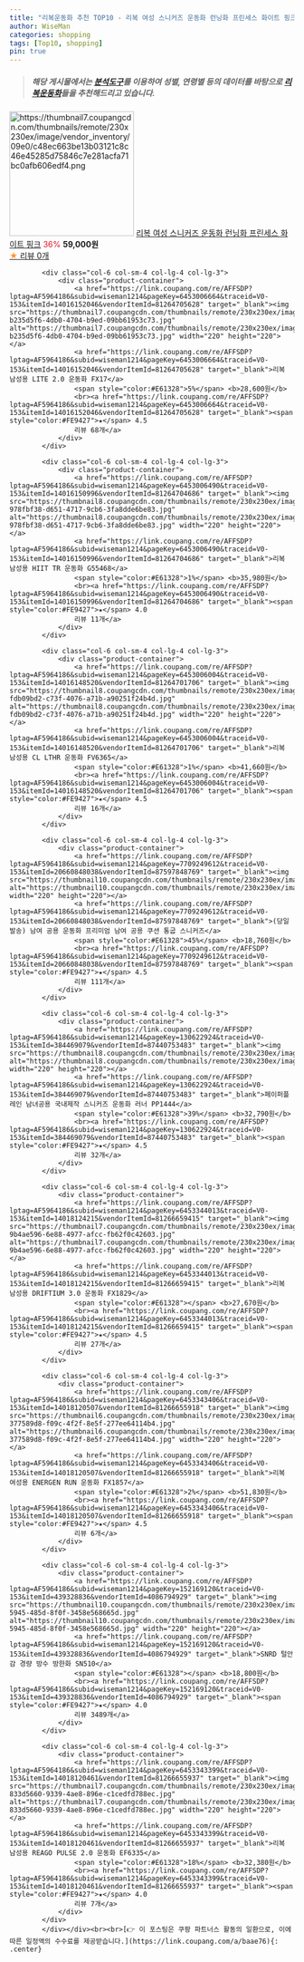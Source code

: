 ```yaml
---
title: "리복운동화 추천 TOP10 - 리복 여성 스니커즈 운동화 런닝화 프린세스 화이트 핑크"
author: WiseMan
categories: shopping
tags: [Top10, shopping]
pin: true
---
```


> ##### 해당 게시물에서는 [**분석도구**](https://itemscout.io/)를 이용하여 **성별**, **연령별** 등의 데이터를 바탕으로 [**리복운동화**](https://link.coupang.com/a/baae76)들을 추천해드리고 있습니다.
<div class="container"><div class="row">
            <div class="col-6 col-sm-4 col-lg-4 col-lg-3">
                <div class="product-container">
                    <a href="https://link.coupang.com/re/AFFSDP?lptag=AF5964186&subid=wiseman1214&pageKey=7755818396&traceid=V0-153&itemId=20903156303&vendorItemId=87970177357" target="_blank"><img src="https://thumbnail7.coupangcdn.com/thumbnails/remote/230x230ex/image/vendor_inventory/09e0/c48ec663be13b03121c8c46e45285d75846c7e281acfa71bc0afb606edf4.png" alt="https://thumbnail7.coupangcdn.com/thumbnails/remote/230x230ex/image/vendor_inventory/09e0/c48ec663be13b03121c8c46e45285d75846c7e281acfa71bc0afb606edf4.png" width="220" height="220"></a>
                    <a href="https://link.coupang.com/re/AFFSDP?lptag=AF5964186&subid=wiseman1214&pageKey=7755818396&traceid=V0-153&itemId=20903156303&vendorItemId=87970177357" target="_blank">리복 여성 스니커즈 운동화 런닝화 프린세스 화이트 핑크</a>
                    <span style="color:#E61328">36%</span> <b>59,000원</b>
                    <br><a href="https://link.coupang.com/re/AFFSDP?lptag=AF5964186&subid=wiseman1214&pageKey=7755818396&traceid=V0-153&itemId=20903156303&vendorItemId=87970177357" target="_blank"><span style="color:#FE9427">★</span> 
                    리뷰 0개</a>
                </div>
            </div>
            
            <div class="col-6 col-sm-4 col-lg-4 col-lg-3">
                <div class="product-container">
                    <a href="https://link.coupang.com/re/AFFSDP?lptag=AF5964186&subid=wiseman1214&pageKey=6453006664&traceid=V0-153&itemId=14016152046&vendorItemId=81264705628" target="_blank"><img src="https://thumbnail7.coupangcdn.com/thumbnails/remote/230x230ex/image/retail/images/2893518257101289-b235d5f6-4db0-4704-b9ed-09bb61953c73.jpg" alt="https://thumbnail7.coupangcdn.com/thumbnails/remote/230x230ex/image/retail/images/2893518257101289-b235d5f6-4db0-4704-b9ed-09bb61953c73.jpg" width="220" height="220"></a>
                    <a href="https://link.coupang.com/re/AFFSDP?lptag=AF5964186&subid=wiseman1214&pageKey=6453006664&traceid=V0-153&itemId=14016152046&vendorItemId=81264705628" target="_blank">리복 남성용 LITE 2.0 운동화 FX17</a>
                    <span style="color:#E61328">5%</span> <b>28,600원</b>
                    <br><a href="https://link.coupang.com/re/AFFSDP?lptag=AF5964186&subid=wiseman1214&pageKey=6453006664&traceid=V0-153&itemId=14016152046&vendorItemId=81264705628" target="_blank"><span style="color:#FE9427">★</span> 4.5
                    리뷰 68개</a>
                </div>
            </div>
            
            <div class="col-6 col-sm-4 col-lg-4 col-lg-3">
                <div class="product-container">
                    <a href="https://link.coupang.com/re/AFFSDP?lptag=AF5964186&subid=wiseman1214&pageKey=6453006490&traceid=V0-153&itemId=14016150996&vendorItemId=81264704686" target="_blank"><img src="https://thumbnail8.coupangcdn.com/thumbnails/remote/230x230ex/image/retail/images/2892852828513242-978fbf38-d651-4717-9cb6-3fa8dde6be83.jpg" alt="https://thumbnail8.coupangcdn.com/thumbnails/remote/230x230ex/image/retail/images/2892852828513242-978fbf38-d651-4717-9cb6-3fa8dde6be83.jpg" width="220" height="220"></a>
                    <a href="https://link.coupang.com/re/AFFSDP?lptag=AF5964186&subid=wiseman1214&pageKey=6453006490&traceid=V0-153&itemId=14016150996&vendorItemId=81264704686" target="_blank">리복 남성용 HIIT TR 운동화 G55468</a>
                    <span style="color:#E61328">1%</span> <b>35,980원</b>
                    <br><a href="https://link.coupang.com/re/AFFSDP?lptag=AF5964186&subid=wiseman1214&pageKey=6453006490&traceid=V0-153&itemId=14016150996&vendorItemId=81264704686" target="_blank"><span style="color:#FE9427">★</span> 4.0
                    리뷰 11개</a>
                </div>
            </div>
            
            <div class="col-6 col-sm-4 col-lg-4 col-lg-3">
                <div class="product-container">
                    <a href="https://link.coupang.com/re/AFFSDP?lptag=AF5964186&subid=wiseman1214&pageKey=6453006004&traceid=V0-153&itemId=14016148520&vendorItemId=81264701706" target="_blank"><img src="https://thumbnail8.coupangcdn.com/thumbnails/remote/230x230ex/image/retail/images/30957459240612-fdb09bd2-c73f-4076-a71b-a90251f24b4d.jpg" alt="https://thumbnail8.coupangcdn.com/thumbnails/remote/230x230ex/image/retail/images/30957459240612-fdb09bd2-c73f-4076-a71b-a90251f24b4d.jpg" width="220" height="220"></a>
                    <a href="https://link.coupang.com/re/AFFSDP?lptag=AF5964186&subid=wiseman1214&pageKey=6453006004&traceid=V0-153&itemId=14016148520&vendorItemId=81264701706" target="_blank">리복 남성용 CL LTHR 운동화 FV6365</a>
                    <span style="color:#E61328">1%</span> <b>41,660원</b>
                    <br><a href="https://link.coupang.com/re/AFFSDP?lptag=AF5964186&subid=wiseman1214&pageKey=6453006004&traceid=V0-153&itemId=14016148520&vendorItemId=81264701706" target="_blank"><span style="color:#FE9427">★</span> 4.5
                    리뷰 16개</a>
                </div>
            </div>
            
            <div class="col-6 col-sm-4 col-lg-4 col-lg-3">
                <div class="product-container">
                    <a href="https://link.coupang.com/re/AFFSDP?lptag=AF5964186&subid=wiseman1214&pageKey=7709249612&traceid=V0-153&itemId=20660848038&vendorItemId=87597848769" target="_blank"><img src="https://thumbnail10.coupangcdn.com/thumbnails/remote/230x230ex/image/vendor_inventory/aa11/a7842e3525345e6cdaf11029a79019ecb997cca255376c28e9f2dcbba42c.jpg" alt="https://thumbnail10.coupangcdn.com/thumbnails/remote/230x230ex/image/vendor_inventory/aa11/a7842e3525345e6cdaf11029a79019ecb997cca255376c28e9f2dcbba42c.jpg" width="220" height="220"></a>
                    <a href="https://link.coupang.com/re/AFFSDP?lptag=AF5964186&subid=wiseman1214&pageKey=7709249612&traceid=V0-153&itemId=20660848038&vendorItemId=87597848769" target="_blank">(당일 발송) 남여 공용 운동화 프리미엄 남여 공용 쿠션 통굽 스니커즈</a>
                    <span style="color:#E61328">45%</span> <b>18,760원</b>
                    <br><a href="https://link.coupang.com/re/AFFSDP?lptag=AF5964186&subid=wiseman1214&pageKey=7709249612&traceid=V0-153&itemId=20660848038&vendorItemId=87597848769" target="_blank"><span style="color:#FE9427">★</span> 4.5
                    리뷰 111개</a>
                </div>
            </div>
            
            <div class="col-6 col-sm-4 col-lg-4 col-lg-3">
                <div class="product-container">
                    <a href="https://link.coupang.com/re/AFFSDP?lptag=AF5964186&subid=wiseman1214&pageKey=130622924&traceid=V0-153&itemId=384469079&vendorItemId=87440753483" target="_blank"><img src="https://thumbnail8.coupangcdn.com/thumbnails/remote/230x230ex/image/vendor_inventory/13ce/917e6ce5a445a0e62c515e25d6138d55d494b5b46e87b72737c500a45057.jpg" alt="https://thumbnail8.coupangcdn.com/thumbnails/remote/230x230ex/image/vendor_inventory/13ce/917e6ce5a445a0e62c515e25d6138d55d494b5b46e87b72737c500a45057.jpg" width="220" height="220"></a>
                    <a href="https://link.coupang.com/re/AFFSDP?lptag=AF5964186&subid=wiseman1214&pageKey=130622924&traceid=V0-153&itemId=384469079&vendorItemId=87440753483" target="_blank">페이퍼플레인 남녀공용 국내제작 스니커즈 운동화 러너 PP1444</a>
                    <span style="color:#E61328">39%</span> <b>32,790원</b>
                    <br><a href="https://link.coupang.com/re/AFFSDP?lptag=AF5964186&subid=wiseman1214&pageKey=130622924&traceid=V0-153&itemId=384469079&vendorItemId=87440753483" target="_blank"><span style="color:#FE9427">★</span> 4.5
                    리뷰 32개</a>
                </div>
            </div>
            
            <div class="col-6 col-sm-4 col-lg-4 col-lg-3">
                <div class="product-container">
                    <a href="https://link.coupang.com/re/AFFSDP?lptag=AF5964186&subid=wiseman1214&pageKey=6453344013&traceid=V0-153&itemId=14018124215&vendorItemId=81266659415" target="_blank"><img src="https://thumbnail7.coupangcdn.com/thumbnails/remote/230x230ex/image/retail/images/2893876871505814-9b4ae596-6e88-4977-afcc-fb62f0c42603.jpg" alt="https://thumbnail7.coupangcdn.com/thumbnails/remote/230x230ex/image/retail/images/2893876871505814-9b4ae596-6e88-4977-afcc-fb62f0c42603.jpg" width="220" height="220"></a>
                    <a href="https://link.coupang.com/re/AFFSDP?lptag=AF5964186&subid=wiseman1214&pageKey=6453344013&traceid=V0-153&itemId=14018124215&vendorItemId=81266659415" target="_blank">리복 남성용 DRIFTIUM 3.0 운동화 FX1829</a>
                    <span style="color:#E61328"></span> <b>27,670원</b>
                    <br><a href="https://link.coupang.com/re/AFFSDP?lptag=AF5964186&subid=wiseman1214&pageKey=6453344013&traceid=V0-153&itemId=14018124215&vendorItemId=81266659415" target="_blank"><span style="color:#FE9427">★</span> 4.5
                    리뷰 27개</a>
                </div>
            </div>
            
            <div class="col-6 col-sm-4 col-lg-4 col-lg-3">
                <div class="product-container">
                    <a href="https://link.coupang.com/re/AFFSDP?lptag=AF5964186&subid=wiseman1214&pageKey=6453343406&traceid=V0-153&itemId=14018120507&vendorItemId=81266655918" target="_blank"><img src="https://thumbnail6.coupangcdn.com/thumbnails/remote/230x230ex/image/retail/images/32765836262193-377589d8-f09c-4f2f-8e5f-277ee64114b4.jpg" alt="https://thumbnail6.coupangcdn.com/thumbnails/remote/230x230ex/image/retail/images/32765836262193-377589d8-f09c-4f2f-8e5f-277ee64114b4.jpg" width="220" height="220"></a>
                    <a href="https://link.coupang.com/re/AFFSDP?lptag=AF5964186&subid=wiseman1214&pageKey=6453343406&traceid=V0-153&itemId=14018120507&vendorItemId=81266655918" target="_blank">리복 여성용 ENERGEN RUN 운동화 FX1857</a>
                    <span style="color:#E61328">2%</span> <b>51,830원</b>
                    <br><a href="https://link.coupang.com/re/AFFSDP?lptag=AF5964186&subid=wiseman1214&pageKey=6453343406&traceid=V0-153&itemId=14018120507&vendorItemId=81266655918" target="_blank"><span style="color:#FE9427">★</span> 4.5
                    리뷰 6개</a>
                </div>
            </div>
            
            <div class="col-6 col-sm-4 col-lg-4 col-lg-3">
                <div class="product-container">
                    <a href="https://link.coupang.com/re/AFFSDP?lptag=AF5964186&subid=wiseman1214&pageKey=152169120&traceid=V0-153&itemId=439328836&vendorItemId=4086794929" target="_blank"><img src="https://thumbnail10.coupangcdn.com/thumbnails/remote/230x230ex/image/retail/images/2018/11/01/17/4/0de048f3-5945-485d-8f0f-3458e568665d.jpg" alt="https://thumbnail10.coupangcdn.com/thumbnails/remote/230x230ex/image/retail/images/2018/11/01/17/4/0de048f3-5945-485d-8f0f-3458e568665d.jpg" width="220" height="220"></a>
                    <a href="https://link.coupang.com/re/AFFSDP?lptag=AF5964186&subid=wiseman1214&pageKey=152169120&traceid=V0-153&itemId=439328836&vendorItemId=4086794929" target="_blank">SNRD 털안감 경량 방수 방한화 SN510</a>
                    <span style="color:#E61328"></span> <b>18,800원</b>
                    <br><a href="https://link.coupang.com/re/AFFSDP?lptag=AF5964186&subid=wiseman1214&pageKey=152169120&traceid=V0-153&itemId=439328836&vendorItemId=4086794929" target="_blank"><span style="color:#FE9427">★</span> 4.0
                    리뷰 3489개</a>
                </div>
            </div>
            
            <div class="col-6 col-sm-4 col-lg-4 col-lg-3">
                <div class="product-container">
                    <a href="https://link.coupang.com/re/AFFSDP?lptag=AF5964186&subid=wiseman1214&pageKey=6453343399&traceid=V0-153&itemId=14018120461&vendorItemId=81266655937" target="_blank"><img src="https://thumbnail7.coupangcdn.com/thumbnails/remote/230x230ex/image/retail/images/32281665080887-833d5660-9339-4ae8-896e-c1cedfd788ec.jpg" alt="https://thumbnail7.coupangcdn.com/thumbnails/remote/230x230ex/image/retail/images/32281665080887-833d5660-9339-4ae8-896e-c1cedfd788ec.jpg" width="220" height="220"></a>
                    <a href="https://link.coupang.com/re/AFFSDP?lptag=AF5964186&subid=wiseman1214&pageKey=6453343399&traceid=V0-153&itemId=14018120461&vendorItemId=81266655937" target="_blank">리복 남성용 REAGO PULSE 2.0 운동화 EF6335</a>
                    <span style="color:#E61328">18%</span> <b>32,380원</b>
                    <br><a href="https://link.coupang.com/re/AFFSDP?lptag=AF5964186&subid=wiseman1214&pageKey=6453343399&traceid=V0-153&itemId=14018120461&vendorItemId=81266655937" target="_blank"><span style="color:#FE9427">★</span> 4.0
                    리뷰 7개</a>
                </div>
            </div>
            </div></div><br><br>[👉 이 포스팅은 쿠팡 파트너스 활동의 일환으로, 이에 따른 일정액의 수수료를 제공받습니다.](https://link.coupang.com/a/baae76){: .center}